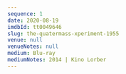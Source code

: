 ```yaml
---
sequence: 1
date: 2020-08-19
imdbId: tt0049646
slug: the-quatermass-xperiment-1955
venue: null
venueNotes: null
medium: Blu-ray
mediumNotes: 2014 | Kino Lorber
---
```


